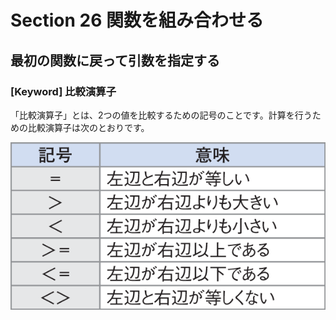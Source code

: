 # Section 26 関数を組み合わせる

## 最初の関数に戻って引数を指定する

### [Keyword] 比較演算子

「比較演算子」とは、2つの値を比較するための記号のことです。計算を行うための比較演算子は次のとおりです。

![keyword](002.png)

